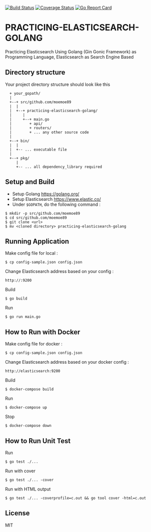 [![Build Status](https://travis-ci.org/moemoe89/practicing-elasticsearch-golang.svg?branch=master)](https://travis-ci.org/moemoe89/practicing-elasticsearch-golang)
[![Coverage Status](https://coveralls.io/repos/github/moemoe89/practicing-elasticsearch-golang/badge.svg?branch=master)](https://coveralls.io/github/moemoe89/practicing-elasticsearch-golang?branch=master)
[![Go Report Card](https://goreportcard.com/badge/github.com/moemoe89/practicing-elasticsearch-golang)](https://goreportcard.com/report/github.com/moemoe89/practicing-elasticsearch-golang)

# PRACTICING-ELASTICSEARCH-GOLANG #

Practicing Elasticsearch Using Golang (Gin Gonic Framework) as Programming Language, Elasticsearch as Search Engine Based

## Directory structure
Your project directory structure should look like this
```
  + your_gopath/
  |
  +--+ src/github.com/moemoe89
  |  |
  |  +--+ practicing-elasticsearch-golang/
  |     |
  |     +--+ main.go
  |        + api/
  |        + routers/
  |        + ... any other source code
  |
  +--+ bin/
  |  |
  |  +-- ... executable file
  |
  +--+ pkg/
     |
     +-- ... all dependency_library required

```

## Setup and Build

* Setup Golang <https://golang.org/>
* Setup Elasticsearch <https://www.elastic.co/>
* Under `$GOPATH`, do the following command :
```
$ mkdir -p src/github.com/moemoe89
$ cd src/github.com/moemoe89
$ git clone <url>
$ mv <cloned directory> practicing-elasticsearch-golang
```

## Running Application
Make config file for local :
```
$ cp config-sample.json config.json
```
Change Elasticsearch address based on your config :
```
http://:9200
```
Build
```
$ go build
```
Run
```
$ go run main.go
```

## How to Run with Docker
Make config file for docker :
```
$ cp config-sample.json config.json
```
Change Elasticsearch address based on your docker config :
```
http://elasticsearch:9200
```
Build
```
$ docker-compose build
```
Run
```
$ docker-compose up
```
Stop
```
$ docker-compose down
```

## How to Run Unit Test
Run
```
$ go test ./...
```
Run with cover
```
$ go test ./... -cover
```
Run with HTML output
```
$ go test ./... -coverprofile=c.out && go tool cover -html=c.out
```


## License

MIT